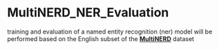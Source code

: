 # MultiNERD_NER_Evaluation
 training and evaluation of a named entity recognition (ner) model will be performed based on the English subset of the [**MultiNERD**](https://huggingface.co/datasets/Babelscape/multinerd) dataset
